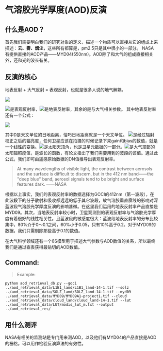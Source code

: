 # 气溶胶光学厚度(AOD)反演

## 什么是AOD？

首先我们需要明白我们的研究对象的定义，描述一个物质可以直接从它的组成上来描述：**云、雾、烟尘**，这些所有都算是，pm2.5只是其中很小的一部分。
NASA有提供直接的AOD产品——MYD04(550nm)。AOD除了和大气的组成直接相关外，还和光的波长有关。

## 反演的核心

地表反射 + 大气反射 = 表观反射，也就是很多人说的地气解耦。

![](http://latex.codecogs.com/gif.latex?\rho_{TOA}(\theta_{S},\theta_{v})=\rho_{0}(\theta_{S},\theta_{v})+\frac{T(\theta_{S})T(\theta_{v})\rho(\theta_{S},\theta_{v})}{1-S\cdot{\rho_{S}}(\theta_{S},\theta_{v})})

![](http://latex.codecogs.com/gif.latex?\rho_{TOA})是表观反射率，![](http://latex.codecogs.com/gif.latex?\rho_{s})是地表反射率，其余的是与大气相关参数。
其中地表反射率还有一个公式：

![](http://latex.codecogs.com/gif.latex?\rho_{TOA}=\frac{\pi{L_{\lambda}}D^2}{ESUN_{\lambda}cos\theta})

其中D是天文单位的日地距离，恰巧日地距离就是一个天文单位。 ![](http://latex.codecogs.com/gif.latex?L_\lambda)是经过辐射校正之后的辐亮度，任何卫星应该在拍摄的时候记录下来gain和bias的数值，就是一个线性的变换。![](http://latex.codecogs.com/gif.latex?\theta)是太阳天顶角，也是卫星元数据的一部分。![](http://latex.codecogs.com/gif.latex?ESUN_{\\lambda})是大气顶部的太阳辐照度值，是波长的函数，有论文指出了我们需要用到的波段的该值。通过此公式，我们即可由遥感原始数据的DN值推导出表观反射率。

> At many wavelengths of visible light, the contrast between aerosols and the surface is difficult to discern, but in the 412 nm band——the "deep blue" band, aerosol signals tend to be bright and surface features dark.    ——NASA

根据以上事实，我们的表观反射率的数据选择为GOCI的412nm（第一波段），在此波段下的分子散射和吸收都远远的低于其它波段，故气溶胶垂直廓线的影响对深蓝波段气溶胶光学厚度反演的影响甚微。在这里我们运用的地表反射率产品直接是MYD09。其次，当地表反射率较小时，卫星观测到的表观反射率与气溶胶光学厚度有着很好的线性相关性。且蓝波段的敏感度很大：蓝波段地表反射率的分布比较集中，80%介于0～0.1之间，60%小于0.05，只有10%高于0.2。对于MYD09的数据，我们只需剔除那些高于0.1的数值。

在大气科学领域还有一个6S模型用于描述大气参数与AOD数值的关系，所以最终我们是通过查表获得最贴切的AOD数值。

## Command:

> Example:

```shell
python aod_retrieval_db.py --goci ../aod_retrieval_data/L1B1_land/L1B1_land-14-1.tif --solz ../aod_retrieval_data/SOLZ_land/SOLZ_land-14-1.tif --myd09 ../aod_retrieval_data/MYD09/MYD09A1-project1.tif --cloud ../aod_retrieval_data/cloud_land/cloud_land-14-1.tif --lut ../aod_retrieval_data/LUT/modis_lut_m.txt --output ../aod_retrieval_res/
```

## 用什么测评

NASA有相关的监测站是专门用来测AOD，以及他们有MYD04的产品直接是AOD的栅格，可以用作检验反演算法的有效性。
